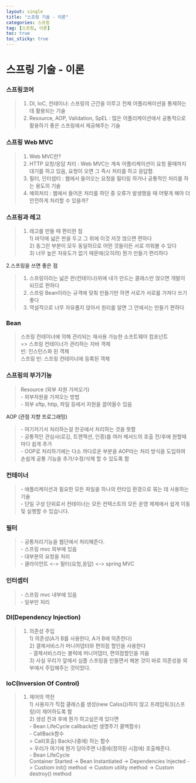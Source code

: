 ```yaml
---
layout: single
title: "스프링 기술 - 이론"
categories: 스프링
tag: [스프링, 이론]
toc: true
toc_sticky: true 
---
```

# 스프링 기술 - 이론

### 스프링코어
> 1. DI, IoC, 컨테이너: 스프링의 근간을 이루고 전체 어플리케이션을 통제하는데 활용되는 기술
> 2. Resource, AOP, Validation, SpEL : 많은 어플리케이션에서 공통적으로 활용하기 좋은 스프링에서 제공해주는 기술

### 스프링 Web MVC
> 1) Web MVC란?
> 2) HTTP 요청/응답 처리 : Web MVC는 계속 어플리케이션이 요청 올때까지 대기를 하고 있음, 요청이 오면 그 즉시 처리를 하고 응답함.
> 3) 필터, 인터셉터 : 웹에서 들어오는 요청을 필터링 하거나 공통적인 처리를 하는 용도의 기술
> 4) 예외처리 : 웹에서 들어온 처리를 하던 중 오류가 발생했을 때 어떻게 해야 더 안전하게 처리할 수 있을까?

### 스프링과 레고
> 1. 레고를 만들 때 편리한 점  
>  1\) 바닥에 넓은 판을 두고 그 위에 이것 저것 얹으면 편하다  
>  2\) 동그란 부분이 모두 동일하므로 어떤 것들이든 서로 끼워볼 수 있다  
>  3\) 너무 높은 자유도가 없기 때문에(오히려) 뭔가 만들기 편리하다  

2.스프링을 쓰면 좋은 점
 > 1. 스프링이라는 넓은 판(컨테이너)위에 내가 만드는 클래스만 얹으면 개발이 되므로 편하다
 > 2. 스프링 Bean이라는 규격에 맞춰 만들기만 하면 서로가 서로를 가져다 쓰기 좋다
 > 3. 역설적으로 너무 자유롭지 않아서 원리를 알면 그 안에서는 만들기 편하다

### Bean
> 스프링 컨테이너에 의해 관리되는 재사용 가능한 소프트웨어 컴포넌트  
> => 스프링 컨테이너가 관리하는 자바 객체  
> 빈: 인스턴스화 된 객체  
> 스프링 빈: 스프링 컨테이너에 등록된 객체

### 스프링의 부가기능
> Resource (외부 자원 가져오기)  
> \- 외부자원을 가져오는 방법  
> \- 외부 sftp, http, 파일 등에서 자원을 끌어올수 있음

AOP (관점 지향 프로그래밍)
> \- 여기저기서 처리하는걸 한곳에서 처리하는 것을 뜻함  
> \- 공통적인 관심사(로깅, 트랜잭션, 인증)를 여러 메서드의 호출 전/후에 원할때마다 쉽게 추가  
> \- OOP로 처리하기에는 다소 까다로운 부분을 AOP라는 처리 방식을 도입하여 손쉽게 공통 기능을 추가/수정/삭제 할 수 있도록 함  

### 컨테이너
> \- 애플리케이션과 필요한 모든 파일을 하나의 런타임 환경으로 묶는 데 사용하는 기술  
> \- 단일 구성 단위로서 컨테이너는 모든 컨텍스트의 모든 운영 체제에서 쉽게 이동 및 실행할 수 있습니다.

### 필터
> \- 공통처리기능을 웹단에서 처리해준다.  
> \- 스프링 mvc 외부에 있음  
> \- 대부분의 요청을 처리  
> \- 클라이언트 <-> 필터(요청,응답) <-> spring MVC

### 인터셉터
> \- 스프링 mvc 내부에 있음  
> \- 일부만 처리

### DI(Dependency Injection)
> 1. 의존성 주입  
> 1\) 의존성(A가 B를 사용한다, A가 B에 의존한다)  
> 2\) 결제서비스가 머니어댑터와 편의점 할인을 사용한다  
> \- 결제서비스라는 블럭에 머니어댑터, 편의점할인을 끼움  
> 3\) 사실 우리가 앞에서 심플 스프링을 만들면서 해본 것이 바로 의존성을 외부에서 주입해주는 것이었다.


### IoC(Inversion Of Control)
> 1. 제어의 역전  
> 1\) 사용자가 직접 클래스를 생성(new Calss())하지 않고 프레임워크(스프링)이 제어하도록 함  
> 2\) 생성 전과 후에 뭔가 하고싶은게 있다면  
>  \- Bean LifeCycle callback(빈 생명주기 콜백함수)  
>  \- CallBack함수  
>     \> Call(호출) Back(나중에) 하는 함수  
>     \> 우리가 여기에 뭔가 담아주면 나중에(정의된 시점에) 호출해준다.  
>  \- Bean LifeCycle  
>     Container Started -> Bean Instantiated -> Dependencies Injected -> Custiom init() method -> Custom  utility method -> Custom destroy() method